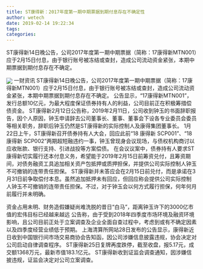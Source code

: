 ```yaml
---
title: ST康得新：2017年度第一期中期票据到期付息存在不确定性
author: wetech
date: 2019-02-14 19:22:34
tags: 
categories: 
---
```

ST康得新14日晚公告，公司2017年度第一期中期票据（简称：17康得新MTN001）应于2月15日付息，由于银行账号被冻结或查封，造成公司流动资金紧张，本期中期票据到期付息存在不确定。
<!-- more -->
<img align="center" border="0" src="https://imgcdn.yicai.com/uppics/images/2019/02/1a51dc72a19bb7c51ad4a60122e6aec2.jpg" />
一财资讯
ST康得新14日晚公告，公司2017年度第一期中期票据（简称：17康得新MTN001）应于2月15日付息，由于银行账号被冻结或查封，造成公司流动资金紧张，本期中期票据到期付息存在不确定。
公告显示，“17康得新MTN001”，发行总额10亿元，为最大程度保证债券持有人的利益，公司目前正在积极筹措偿债资金。
ST康得新2月12日公告称，2019年2月11日，公司收到钟玉的书面辞职报告，因个人原因，钟玉申请辞去公司董事长、董事、董事会下设各专业委员会委员等相关职务，辞职后钟玉仍然是ST康得新的实际控制人及康得集团董事长。
1月22日上午，ST康得新召开债券持有人大会，回应此前“18 康得新 SCP001”、“18 康得新 SCP002”两期超短融违约一事，钟玉曾现身会议现场，与债权机构商讨以应收账款、银行支持、引进战投等方案偿债。
在会议议案中，债券持有人要求ST康得新切实履行还本付息义务，希望能于2019年2月15日前筹资兑付，且筹资期间，对债务融资工具追加相关资产包抵押或质押担保，并提供公司实际控制人钟玉不可撤销的连带责任担保。
ST康得新并未答应会在2月15日前兑付，而是承诺在3月31日前争取偿付本息。虽然追加抵押未有回应，但回应称会提供公司实际控制人钟玉不可撤销的连带责任担保。不过，对于钟玉会以何方式履行担保，何年何月前履行并未明确。
 
 
资金占用未明、财务造假嫌疑尚难洗脱的昔日“白马”，距离钟玉许下的3000亿市值的宏伟目标已经越来越远
公告称，由于受到2018年四季度市场环境及融资环境影响，且公司目前正处于立案调查及企业全面自查过程中，考虑到或有不确定因素以及四季度经营业绩低于预期。
上海清算所网站28日发布的公告显示，康得新近日收到中国银行间市场交易商协会告知函，因公司涉嫌信息披露违规，协会决定对公司启动自律调查程序。
ST康得新25日复牌再度跌停，截至收盘，报5.17元，成交额1368万元，最新市值183.1亿元。
ST康得新收到证监会调查通知，因涉嫌信披违规，证监会决定对公司立案调查。

